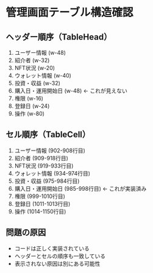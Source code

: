 # 管理画面テーブル構造確認

## ヘッダー順序（TableHead）
1. ユーザー情報 (w-48)
2. 紹介者 (w-32) 
3. NFT状況 (w-20)
4. ウォレット情報 (w-40)
5. 投資・収益 (w-32)
6. 購入日・運用開始日 (w-48) ← これが見えない
7. 権限 (w-16)
8. 登録日 (w-24)
9. 操作 (w-80)

## セル順序（TableCell）
1. ユーザー情報 (902-908行目)
2. 紹介者 (909-918行目)
3. NFT状況 (919-933行目)
4. ウォレット情報 (934-974行目)
5. 投資・収益 (975-984行目)
6. 購入日・運用開始日 (985-998行目) ← これが実装済み
7. 権限 (999-1010行目)
8. 登録日 (1011-1013行目)
9. 操作 (1014-1150行目)

## 問題の原因
- コードは正しく実装されている
- ヘッダーとセルの順序も一致している
- 表示されない原因は別にある可能性